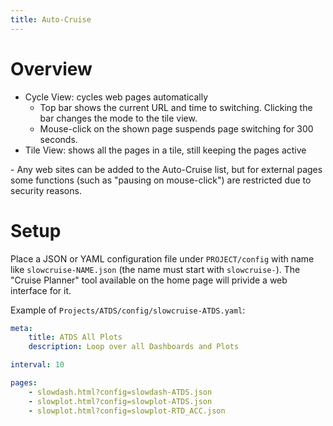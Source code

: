 ```yaml
---
title: Auto-Cruise
---
```

# Overview
- Cycle View: cycles web pages automatically
  - Top bar shows the current URL and time to switching. Clicking the bar changes the mode to the tile view.
  - Mouse-click on the shown page suspends page switching for 300 seconds.
- Tile View: shows all the pages in a tile, still keeping the pages active

<p>
- Any web sites can be added to the Auto-Cruise list, but for external pages some functions (such as "pausing on mouse-click") are restricted due to security reasons.

# Setup
Place a JSON or YAML configuration file under `PROJECT/config` with name like `slowcruise-NAME.json` (the name must start with `slowcruise-`). The "Cruise Planner" tool available on the home page will privide a web interface for it.

Example of `Projects/ATDS/config/slowcruise-ATDS.yaml`:

```yaml
meta:
    title: ATDS All Plots
    description: Loop over all Dashboards and Plots

interval: 10

pages:
    - slowdash.html?config=slowdash-ATDS.json
    - slowplot.html?config=slowplot-ATDS.json
    - slowplot.html?config=slowplot-RTD_ACC.json
```
